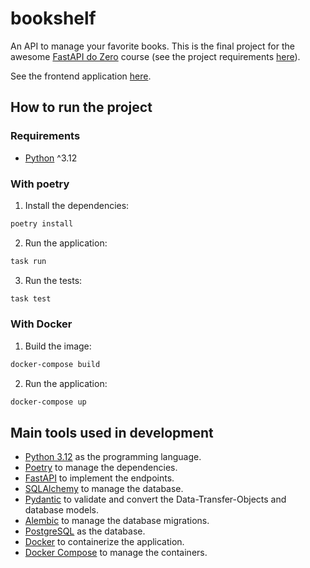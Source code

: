 # bookshelf

An API to manage your favorite books. This is the final project for the awesome [FastAPI do Zero](https://fastapidozero.dunossauro.com/) course (see the project requirements [here](https://fastapidozero.dunossauro.com/14/#o-projeto)).

See the frontend application [here](https://github.com/Tomas-Tamantini/bookshelf-frontend).

## How to run the project

### Requirements

- [Python](https://www.python.org/) ^3.12

### With poetry

1. Install the dependencies:

```bash
poetry install
```

2. Run the application:

```bash
task run
```

3. Run the tests:

```bash
task test
```

### With Docker

1. Build the image:

```bash
docker-compose build
```

2. Run the application:

```bash
docker-compose up
```

## Main tools used in development

- [Python 3.12](https://www.python.org/) as the programming language.
- [Poetry](https://python-poetry.org/) to manage the dependencies.
- [FastAPI](https://fastapi.tiangolo.com/) to implement the endpoints.
- [SQLAlchemy](https://www.sqlalchemy.org/) to manage the database.
- [Pydantic](https://pydantic-docs.helpmanual.io/) to validate and convert the Data-Transfer-Objects and database models.
- [Alembic](https://alembic.sqlalchemy.org/en/latest/) to manage the database migrations.
- [PostgreSQL](https://www.postgresql.org/) as the database.
- [Docker](https://www.docker.com/) to containerize the application.
- [Docker Compose](https://docs.docker.com/compose/) to manage the containers.
